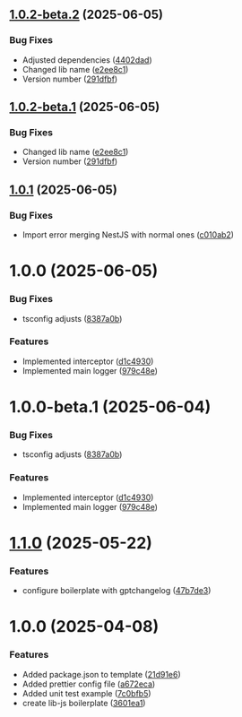 ## [1.0.2-beta.2](https://github.com/LerianStudio/lib-logs/compare/v1.0.2-beta.1...v1.0.2-beta.2) (2025-06-05)


### Bug Fixes

* Adjusted dependencies ([4402dad](https://github.com/LerianStudio/lib-logs/commit/4402dad09a202c7501019fc9be5f0a9f6b92f988))
* Changed lib name ([e2ee8c1](https://github.com/LerianStudio/lib-logs/commit/e2ee8c179e2e52c4cdf85c3f1c61cef99c098d11))
* Version number ([291dfbf](https://github.com/LerianStudio/lib-logs/commit/291dfbf4e6e84d02e9c423b4e7d9a4344b321018))

## [1.0.2-beta.1](https://github.com/LerianStudio/lib-logs/compare/v1.0.1...v1.0.2-beta.1) (2025-06-05)


### Bug Fixes

* Changed lib name ([e2ee8c1](https://github.com/LerianStudio/lib-logs/commit/e2ee8c179e2e52c4cdf85c3f1c61cef99c098d11))
* Version number ([291dfbf](https://github.com/LerianStudio/lib-logs/commit/291dfbf4e6e84d02e9c423b4e7d9a4344b321018))

## [1.0.1](https://github.com/LerianStudio/lib-logs/compare/v1.0.0...v1.0.1) (2025-06-05)


### Bug Fixes

* Import error merging NestJS with normal ones ([c010ab2](https://github.com/LerianStudio/lib-logs/commit/c010ab28cfca08199da07dfc1eb9d7f3abf1d578))

# 1.0.0 (2025-06-05)


### Bug Fixes

* tsconfig adjusts ([8387a0b](https://github.com/LerianStudio/lib-logs/commit/8387a0bf2c5d498783b99ac5d733559d8fe8406e))


### Features

* Implemented interceptor ([d1c4930](https://github.com/LerianStudio/lib-logs/commit/d1c4930e49e77385574fcf20f33d2735c007e8e5))
* Implemented main logger ([979c48e](https://github.com/LerianStudio/lib-logs/commit/979c48e517cc7cfb00a98861a2536b45e5d3cc3c))

# 1.0.0-beta.1 (2025-06-04)


### Bug Fixes

* tsconfig adjusts ([8387a0b](https://github.com/LerianStudio/lib-logs/commit/8387a0bf2c5d498783b99ac5d733559d8fe8406e))


### Features

* Implemented interceptor ([d1c4930](https://github.com/LerianStudio/lib-logs/commit/d1c4930e49e77385574fcf20f33d2735c007e8e5))
* Implemented main logger ([979c48e](https://github.com/LerianStudio/lib-logs/commit/979c48e517cc7cfb00a98861a2536b45e5d3cc3c))

# [1.1.0](https://github.com/LerianStudio/lib-js-boilerplate/compare/v1.0.0...v1.1.0) (2025-05-22)


### Features

* configure boilerplate with gptchangelog ([47b7de3](https://github.com/LerianStudio/lib-js-boilerplate/commit/47b7de3140cc1eed2444360582f0b9b968a2299a))

# 1.0.0 (2025-04-08)


### Features

* Added package.json to template ([21d91e6](https://github.com/LerianStudio/lib-js-boilerplate/commit/21d91e601929a7b998f772d2a5c10b052d113acc))
* Added prettier config file ([a672eca](https://github.com/LerianStudio/lib-js-boilerplate/commit/a672eca73b6b10125c26cc3cf084c7249f758930))
* Added unit test example ([7c0bfb5](https://github.com/LerianStudio/lib-js-boilerplate/commit/7c0bfb524b929e6af58da9d4fa03ed08ceb201c8))
* create lib-js boilerplate ([3601ea1](https://github.com/LerianStudio/lib-js-boilerplate/commit/3601ea1944a8a3542c29c31e8f3aaa32094b6173))
